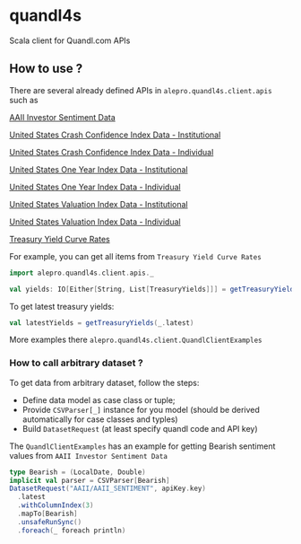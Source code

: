 # quandl4s
Scala client for Quandl.com APIs


## How to use ?
There are several already defined APIs in `alepro.quandl4s.client.apis` such as

[AAII Investor Sentiment Data](https://www.quandl.com/data/AAII/AAII_SENTIMENT-AAII-Investor-Sentiment-Data)

[United States Crash Confidence Index Data - Institutional](https://www.quandl.com/data/YALE/US_CONF_INDEX_CRASH_INST-Stock-Market-Confidence-Indices-United-States-Crash-Confidence-Index-Data-Institutional)

[United States Crash Confidence Index Data - Individual](https://www.quandl.com/data/YALE/US_CONF_INDEX_CRASH_INDIV-Stock-Market-Confidence-Indices-United-States-Crash-Confidence-Index-Data-Individual)

[United States One Year Index Data - Institutional](https://www.quandl.com/data/YALE/US_CONF_INDEX_1YR_INST-Stock-Market-Confidence-Indices-United-States-One-Year-Index-Data-Institutional)

[United States One Year Index Data - Individual](https://www.quandl.com/data/YALE/US_CONF_INDEX_1YR_INDIV-Stock-Market-Confidence-Indices-United-States-One-Year-Index-Data-Individual)

[United States Valuation Index Data - Institutional](https://www.quandl.com/data/YALE/US_CONF_INDEX_VAL_INST-Stock-Market-Confidence-Indices-United-States-Valuation-Index-Data-Institutional)

[United States Valuation Index Data - Individual](https://www.quandl.com/data/YALE/US_CONF_INDEX_VAL_INDIV-Stock-Market-Confidence-Indices-United-States-Valuation-Index-Data-Individual)

[Treasury Yield Curve Rates](https://www.quandl.com/data/USTREASURY-US-Treasury)

For example, you can get all items from `Treasury Yield Curve Rates` 
```scala
import alepro.quandl4s.client.apis._

val yields: IO[Either[String, List[TreasuryYields]]] = getTreasuryYields()
```
To get latest treasury yields: 
```scala
val latestYields = getTreasuryYields(_.latest)
```

More examples there `alepro.quandl4s.client.QuandlClientExamples`

### How to call arbitrary dataset ?
To get data from arbitrary dataset, follow the steps:
* Define data model as case class or tuple;
* Provide `CSVParser[_]` instance for you model (should be derived automatically for case classes and typles)
* Build `DatasetRequest` (at least specify quandl code and API key)

The `QuandlClientExamples` has an example for getting Bearish sentiment values from `AAII Investor Sentiment Data`  

```scala
type Bearish = (LocalDate, Double)
implicit val parser = CSVParser[Bearish]
DatasetRequest("AAII/AAII_SENTIMENT", apiKey.key)
  .latest
  .withColumnIndex(3)
  .mapTo[Bearish]
  .unsafeRunSync()
  .foreach(_ foreach println)
```





